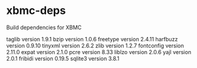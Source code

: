 xbmc-deps
=========

Build dependencies for XBMC


taglib version 1.9.1
bzip version 1.0.6
freetype version 2.4.11
harfbuzz version 0.9.10
tinyxml version 2.6.2
zlib version 1.2.7
fontconfig version 2.11.0
expat version 2.1.0
pcre version 8.33
liblzo version 2.0.6
yajl version 2.0.1
fribidi version 0.19.5
sqlite3 version 3.8.1